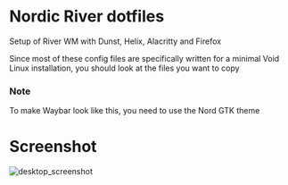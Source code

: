 # Nordic River dotfiles

Setup of River WM with Dunst, Helix, Alacritty and Firefox

Since most of these config files are specifically written for a minimal Void Linux installation, you should look at the files you want to copy

### Note
To make Waybar look like this, you need to use the Nord GTK theme

# Screenshot
![desktop_screenshot](https://github.com/completely-normal-dude/completely-normal-dotfiles/assets/83839817/103802f8-205a-4291-abea-8f0ac2220f68)
